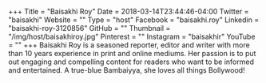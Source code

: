 +++
Title = "Baisakhi Roy"
Date = 2018-03-14T23:44:46-04:00
Twitter = "baisakhi"
Website = ""
Type = "host"
Facebook = "baisakhi.roy"
Linkedin = "baisakhi-roy-3120856"
GitHub = ""
Thumbnail = "/img/host/baisakhiroy.jpg"
Pinterest = ""
Instagram = "baisakhir"
YouTube = ""
+++
Baisakhi Roy is a seasoned reporter, editor and writer with more than 10 years experience in print and online mediums. Her passion is to put out engaging and compelling content for readers who want to be informed and entertained. A true-blue Bambaiyya, she loves all things Bollywood!
